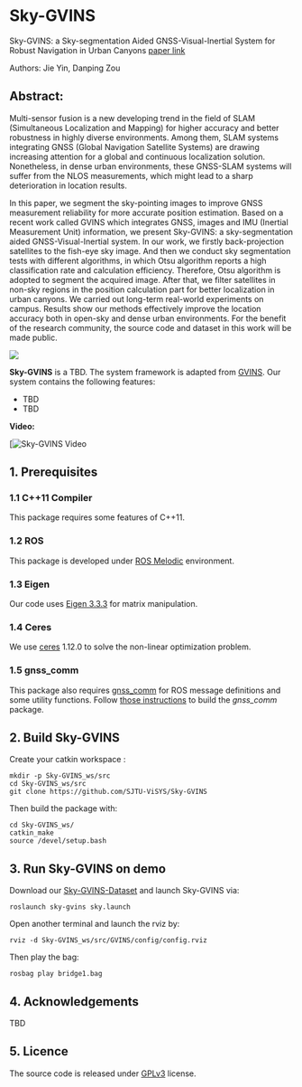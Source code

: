 # Sky-GVINS
Sky-GVINS: a Sky-segmentation Aided GNSS-Visual-Inertial System for Robust Navigation in Urban Canyons [paper link](TBD)


Authors: Jie Yin, Danping Zou

## Abstract:
Multi-sensor fusion is a new developing trend in the field of SLAM (Simultaneous Localization and Mapping) for higher accuracy and better robustness in highly diverse environments. Among them, SLAM systems integrating GNSS (Global Navigation Satellite Systems) are drawing increasing attention for a global and continuous localization solution. Nonetheless, in dense urban environments, these GNSS-SLAM systems will suffer from the NLOS measurements, which might lead to a sharp deterioration in location results. 

In this paper, we segment the sky-pointing images to improve GNSS measurement reliability for more accurate position estimation. Based on a recent work called GVINS which integrates GNSS, images and IMU (Inertial Measurement Unit) information, we present Sky-GVINS: a sky-segmentation aided GNSS-Visual-Inertial system. In our work, we firstly back-projection satellites to the fish-eye sky image. And then we conduct sky segmentation tests with different algorithms, in which Otsu algorithm reports a high classification rate and calculation efficiency. Therefore, Otsu algorithm is adopted to segment the acquired image. After that, we filter satellites in non-sky regions in the position calculation part for better localization in urban canyons. We carried out long-term real-world experiments on campus. Results show our methods effectively improve the location accuracy both in open-sky and 
dense urban environments. For the benefit of the research community, the source code and dataset in this work will be made public.




![](./figures/system_snapshot.png)

**Sky-GVINS** is a TBD. The system framework is adapted from [GVINS](https://github.com/HKUST-Aerial-Robotics/GVINS). Our system contains the following features:

- TBD
- TBD

**Video:**

[![Sky-GVINS Video](https://www.youtube.com/watch?v=4K8UfTroaQo)

## 1. Prerequisites
### 1.1 C++11 Compiler
This package requires some features of C++11.

### 1.2 ROS
This package is developed under [ROS Melodic](http://wiki.ros.org/melodic) environment.

### 1.3 Eigen
Our code uses [Eigen 3.3.3](https://gitlab.com/libeigen/eigen/-/archive/3.3.3/eigen-3.3.3.zip) for matrix manipulation.

### 1.4 Ceres
We use [ceres](https://ceres-solver.googlesource.com/ceres-solver) 1.12.0 to solve the non-linear optimization problem.

### 1.5 gnss_comm
This package also requires [gnss_comm](https://github.com/HKUST-Aerial-Robotics/gnss_comm) for ROS message definitions and some utility functions. Follow [those instructions](https://github.com/HKUST-Aerial-Robotics/gnss_comm#2-build-gnss_comm-library) to build the *gnss_comm* package.

## 2. Build Sky-GVINS
Create your catkin workspace :
```
mkdir -p Sky-GVINS_ws/src
cd Sky-GVINS_ws/src
git clone https://github.com/SJTU-ViSYS/Sky-GVINS
```
Then build the package with:
```
cd Sky-GVINS_ws/
catkin_make
source /devel/setup.bash
```

## 3. Run Sky-GVINS on demo
Download our [Sky-GVINS-Dataset](TBD) and launch Sky-GVINS via:
```
roslaunch sky-gvins sky.launch
```
Open another terminal and launch the rviz by:
```
rviz -d Sky-GVINS_ws/src/GVINS/config/config.rviz
```
Then play the bag:
```
rosbag play bridge1.bag
```

## 4. Acknowledgements
TBD

## 5. Licence
The source code is released under [GPLv3](https://www.gnu.org/licenses/gpl-3.0.html) license.

